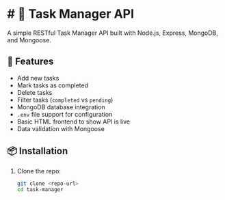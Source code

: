 # # 📝 Task Manager API

A simple RESTful Task Manager API built with Node.js, Express, MongoDB, and Mongoose.

## 🔧 Features

- Add new tasks
- Mark tasks as completed
- Delete tasks
- Filter tasks (`completed` vs `pending`)
- MongoDB database integration
- `.env` file support for configuration
- Basic HTML frontend to show API is live
- Data validation with Mongoose

## 📦 Installation

1. Clone the repo:
   ```bash
   git clone <repo-url>
   cd task-manager
